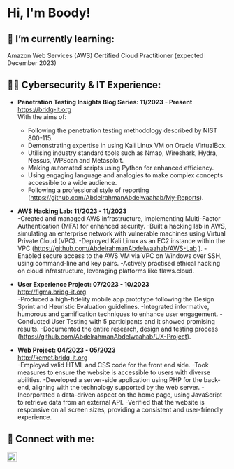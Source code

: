 <h1>Hi, I'm Boody! </h1>
<h2>🌱 I’m currently learning:</h2>
Amazon Web Services (AWS) Certified Cloud Practitioner (expected December 2023)

<h2>👨‍💻 Cybersecurity & IT Experience:</h2>

- <b>Penetration Testing Insights Blog Series: 	11/2023 - Present</b> <br />
  https://bridg-it.org  <br />
  With the aims of: <br />
  - Following the penetration testing methodology described by NIST 800-115. <br/>
  - Demonstrating expertise in using Kali Linux VM on Oracle VirtualBox.<br/>
  - Utilising industry standard tools such as Nmap, Wireshark, Hydra, Nessus, WPScan and Metasploit.<br/>
  - Making automated scripts using Python for enhanced efficiency.<br/>
  - Using engaging language and analogies to make complex concepts accessible to a wide audience.<br/>
  - Following a professional style of reporting (https://github.com/AbdelrahmanAbdelwaahab/My-Reports).

- <b>AWS Hacking Lab:	11/2023 - 11/2023 </b> <br />
  -Created and managed AWS infrastructure, implementing Multi-Factor Authentication (MFA) for enhanced security.
  -Built a hacking lab in AWS, simulating an enterprise network with vulnerable machines using Virtual Private Cloud (VPC).
  -Deployed Kali Linux as an EC2 instance within the VPC (https://github.com/AbdelrahmanAbdelwaahab/AWS-Lab ).
  -Enabled secure access to the AWS VM via VPC on Windows over SSH, using command-line and key pairs.
  -Actively practised ethical hacking on cloud infrastructure, leveraging platforms like flaws.cloud.

- <b>User Experience Project: 	07/2023 - 10/2023 </b> <br />
  http://figma.bridg-it.org  <br />
  -Produced a high-fidelity mobile app prototype following the Design Sprint and Heuristic Evaluation guidelines.
  -Integrated informative, humorous  and gamification techniques to enhance user engagement.
  -Conducted User Testing with 5 participants and it showed promising results.
  -Documented the entire research, design and testing process (https://github.com/AbdelrahmanAbdelwaahab/UX-Project).

 - <b>Web Project: 	04/2023 - 05/2023 </b> <br />
   http://kemet.bridg-it.org  <br />
  -Employed valid HTML and CSS code for the front end side.
  -Took measures to ensure the website is accessible to users with diverse abilities.
  -Developed a server-side application using PHP for the back-end, aligning with the technology supported by the web server.
  -Incorporated a data-driven aspect on the home page, using JavaScript to retrieve data from an external API.
  -Verified that the website is responsive on all screen sizes, providing a consistent and user-friendly experience.
  


<h2> 🤳 Connect with me:</h2>

[<img align="left" alt="JoshMadakor | LinkedIn" width="22px" src="https://cdn.jsdelivr.net/npm/simple-icons@v3/icons/linkedin.svg" />][linkedin]

[linkedin]: https://www.linkedin.com/in/abdelrahman-abdelwahab/

